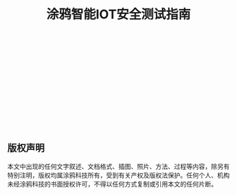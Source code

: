 # <center>涂鸦智能IOT安全测试指南 </center>  
</br>
</br>
</br>
</br>
</br>
</br>
</br>
</br>
</br>
</br>
</br>
</br>
</br>


## 版权声明
本文中出现的任何文字叙述、文档格式、插图、照片、方法、过程等内容，除另有特别注明，版权均属涂鸦科技所有，受到有关产权及版权法保护。任何个人、机构未经涂鸦科技的书面授权许可，不得以任何方式复制或引用本文的任何片断。
